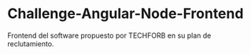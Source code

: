 # Challenge-Angular-Node-Frontend
 Frontend del software propuesto por TECHFORB en su plan de reclutamiento. 
